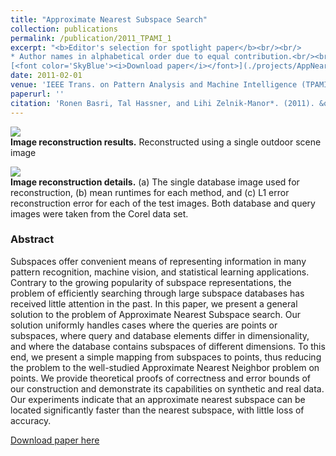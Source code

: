 ```yaml
---
title: "Approximate Nearest Subspace Search"
collection: publications
permalink: /publication/2011_TPAMI_1
excerpt: "<b>Editor's selection for spotlight paper</b><br/><br/>
* Author names in alphabetical order due to equal contribution.<br/><br/>
[<font color='SkyBlue'><i>Download paper</i></font>](./projects/AppNearestSubspace/ApproximateNearestSubspaceSearch_PAMI.pdf)"
date: 2011-02-01
venue: 'IEEE Trans. on Pattern Analysis and Machine Intelligence (TPAMI), 33(2)'
paperurl: ''
citation: 'Ronen Basri, Tal Hassner, and Lihi Zelnik-Manor*. (2011). &quot;Approximate Nearest Subspace Search.&quot; <i>IEEE Trans. on Pattern Analysis and Machine Intelligence (TPAMI), 33(2)</i>.'
---
```


<img src='https://osnathassner.github.io/talhassner/projects/AppNearestSubspace/teaser.jpg'><br/>
<b>Image reconstruction results.</b> Reconstructed using a single outdoor scene image<br/>

<img src='https://osnathassner.github.io/talhassner/projects/AppNearestSubspace/results.jpg'><br/>
<b>Image reconstruction details.</b> (a) The single database image used for reconstruction, (b) mean runtimes for each method, and (c) L1 error reconstruction error for each of the test images. Both database and query images were taken from the Corel data set.

### Abstract
Subspaces offer convenient means of representing information in many pattern recognition, machine vision, and statistical learning applications. Contrary to the growing popularity of subspace representations, the problem of efficiently searching through large subspace databases has received little attention in the past. In this paper, we present a general solution to the problem of Approximate Nearest Subspace search. Our solution uniformly handles cases where the queries are points or subspaces, where query and database elements differ in dimensionality, and where the database contains subspaces of different dimensions. To this end, we present a simple mapping from subspaces to points, thus reducing the problem to the well-studied Approximate Nearest Neighbor problem on points. We provide theoretical proofs of correctness and error bounds of our construction and demonstrate its capabilities on synthetic and real data. Our experiments indicate that an approximate nearest subspace can be located significantly faster than the nearest subspace, with little loss of accuracy.


[Download paper here](http://osnathassner.github.io/talhassner/projects/AppNearestSubspace/ApproximateNearestSubspaceSearch_PAMI.pdf)

